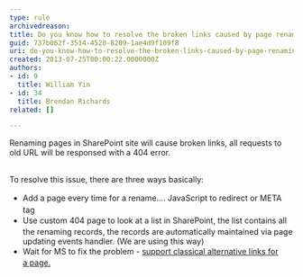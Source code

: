 ```yaml
---
type: rule
archivedreason: 
title: Do you know how to resolve the broken links caused by page renaming?
guid: 737b062f-3514-4520-8209-1ae4d9f109f8
uri: do-you-know-how-to-resolve-the-broken-links-caused-by-page-renaming
created: 2013-07-25T00:00:22.0000000Z
authors:
- id: 9
  title: William Yin
- id: 34
  title: Brendan Richards
related: []

---
```



​Renaming pages in SharePoint site will cause broken links, all requests to old URL will be responsed with a 404 error.
<br><excerpt class='endintro'></excerpt><br>
<p>To resolve this issue, there are three ways basically&#58;</p><ul><li><span style="line-height&#58;1.6;">​Add a page every time for a rename…. JavaScr</span><span style="line-height&#58;1.6;">ipt to redirect or META tag​</span><br></li><li><span style="line-height&#58;1.6;">Use custom 404 page to look at a list in SharePoint,&#160;the list contains all the renaming records, the records are automatically maintained via page updating events handler. (We are using this way)</span><br></li><li><span style="line-height&#58;20px;">Wait for MS to fix the problem - <a href="http&#58;//www.ssw.com.au/ssw/Standards/BetterSoftwareSuggestions/SharePointTeamServices.aspx#PageAlternativeURLs">support classical&#160;alternative links for a&#160;page.​</a>&#160;</span></li></ul><p></p><p><br></p>


